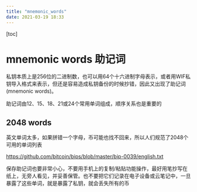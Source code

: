 ```yaml
---
title: "mnemonic_words"
date: 2021-03-19 18:33
---
```

[toc]





# mnemonic words 助记词

私钥本质上是256位的二进制数，也可以用64个十六进制字母表示，或者用WIF私钥导入格式来表示，但还是容易造成私钥备份的时候抄错，因此又出现了助记词(mnemonic words)。



助记词由12、15、18、21或24个常用单词组成，顺序关系也是重要的



## 2048 words

英文单词太多，如果拼错一个字母，币可能也找不回来，所以人们规范了2048个可用的单词列表

https://github.com/bitcoin/bips/blob/master/bip-0039/english.txt





保存助记词也要非常小心，不要用手机上的复制/粘贴功能操作，最好用笔抄写在纸上，无旁人看见，并妥善保管。也不要把它们记录在电子设备或云笔记中，一旦暴露了这些单词，就是暴露了私钥，就会丢失所有的币



